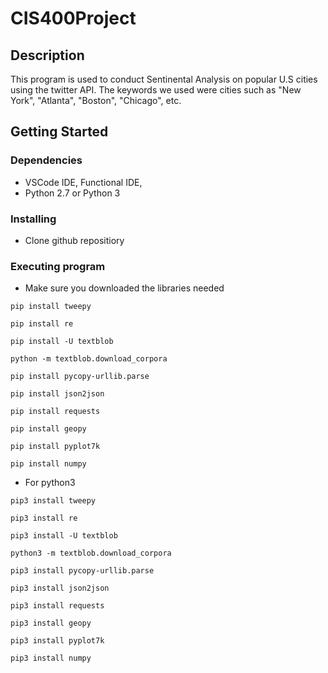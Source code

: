# CIS400Project

## Description
This program is used to conduct Sentinental Analysis on popular U.S cities using the twitter API. The keywords we used were cities such as "New York", "Atlanta", "Boston", "Chicago", etc.

## Getting Started

### Dependencies
* VSCode IDE, Functional IDE,
* Python 2.7 or Python 3


### Installing
* Clone github repositiory

### Executing program

* Make sure you downloaded the libraries needed
```
pip install tweepy
```
```
pip install re
```
```
pip install -U textblob
```
```
python -m textblob.download_corpora
```
```
pip install pycopy-urllib.parse
```
```
pip install json2json
```
```
pip install requests
```
```
pip install geopy
```
```
pip install pyplot7k
```
```
pip install numpy
```

* For python3

```
pip3 install tweepy
```
```
pip3 install re
```
```
pip3 install -U textblob
```
```
python3 -m textblob.download_corpora
```
```
pip3 install pycopy-urllib.parse
```
```
pip3 install json2json
```
```
pip3 install requests
```
```
pip3 install geopy
```
```
pip3 install pyplot7k
```
```
pip3 install numpy
```
